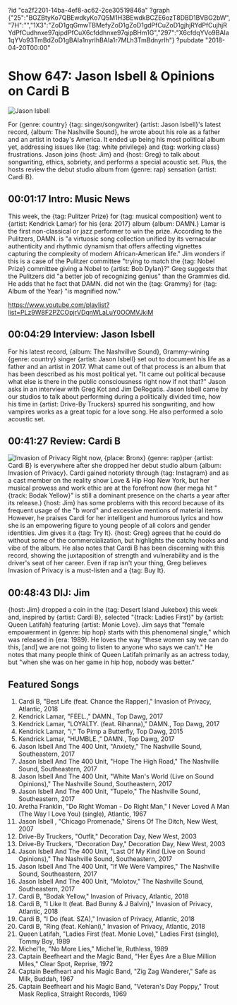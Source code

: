?id "ca2f2201-14ba-4ef8-ac62-2ce30519846a"
?graph {"25":"BGZBtyKo7QBEwdkyKo7Q5M1H3BEwdkBCZE6ozT8DBD1BVBG2bW","7H":"","1X3":"ZoD1gqGmwTBMefyZoD1gZoD1gdPfCuZoD1gjhjRYdPfCujhjRYdPfCudhnxe97qipdPfCuX6cfddhnxe97qipBHm1G","297":"X6cfdqYVo9BAIa1qYVo93TmBdZoD1gBAIa1nyrIhBAIa1r7MLh3TmBdnyrIh"}
?pubdate "2018-04-20T00:00"
# Show 647: Jason Isbell & Opinions on Cardi B

![Jason Isbell](https://static.soundopinions.org/images/2018/jason_isbell_2.jpg)

For {genre: country} {tag: singer/songwriter} {artist: Jason Isbell}'s latest record, {album: The Nashville Sound}, he wrote about his role as a father and an artist in today's America. It ended up being his most political album yet, addressing issues like {tag: white privilege} and {tag: working class} frustrations. Jason joins {host: Jim} and {host: Greg} to talk about songwriting, ethics, sobriety, and performs a special acoustic set. Plus, the hosts review the debut studio album from {genre: rap} sensation {artist: Cardi B}.

## 00:01:17 Intro: Music News

This week, the {tag: Pulitzer Prize} for {tag: musical composition} went to {artist: Kendrick Lamar} for his {era: 2017} album {album: DAMN.} Lamar is the first non-classical or jazz performer to win the prize. According to the Pulitzers, DAMN. is "a virtuosic song collection unified by its vernacular authenticity and rhythmic dynamism that offers affecting vignettes capturing the complexity of modern African-American life." Jim wonders if this is a case of the Pulitzer committee "trying to match the {tag: Nobel Prize} committee giving a Nobel to {artist: Bob Dylan}?" Greg suggests that the Pulitzers did "a better job of recognizing genius" than the Grammies did. He adds that he fact that DAMN. did not win the {tag: Grammy} for {tag: Album of the Year} "is magnified now."

https://www.youtube.com/playlist?list=PLz9W8F2PZCOpjrVDqnWLaLuY0OOMVJkiM

## 00:04:29 Interview: Jason Isbell
For his latest record, {album: The Nashvillve Sound}, Grammy-wining {genre: country} singer {artist: Jason Isbell} set out to document his life as a father and an artist in 2017. What came out of that process is an album that has been described as his most political yet. "It came out political because what else is there in the public consciousness right now if not that?" Jason asks in an interview with Greg Kot and Jim DeRogatis. Jason Isbell came by our studios to talk about performing during a politically divided time, how his time in {artist: Drive-By Truckers} spurred his songwriting, and how vampires works as a great topic for a love song. He also performed a solo acoustic set.   

## 00:41:27 Review: Cardi B
![Invasion of Privacy](https://static.soundopinions.org/assets/647/1X30.jpg)
Right now, {place: Bronx} {genre: rap}per {artist: Cardi B} is everywhere after she dropped her debut studio album {album: Invasion of Privacy}. Cardi gained notoriety through {tag: Instagram} and as a cast member on the reality show Love & Hip Hop New York, but her musical prowess and work ethic are at the forefront now (her mega hit "{track: Bodak Yellow}" is still a dominant presence on the charts a year after its release.) {host: Jim} has some problems with this record because of its frequent usage of the "b word" and excessive mentions of material items. However, he praises Cardi for her intelligent and humorous lyrics and how she is an empowering figure to young people of all colors and gender identities. Jim gives it a {tag: Try It}. {host: Greg} agrees that he could do without some of the commercialization, but highlights the catchy hooks and vibe of the album. He also notes that Cardi B has been discerning with this record, showing the juxtaposition of strength and vulnerability and is the driver's seat of her career. Even if rap isn't your thing, Greg believes Invasion of Privacy is a must-listen and a {tag: Buy It}.


## 00:48:43 DIJ: Jim
   
{host: Jim} dropped a coin in the {tag: Desert Island Jukebox} this week and, inspired by {artist: Cardi B}, selected "{track: Ladies First}" by {artist: Queen Latifah} featuring {artist: Monie Love}. Jim says that "female empowerment in {genre: hip hop} starts with this phenomenal single," which was released in {era: 1989}. He loves the way "these women say we can do this, [and] we are not going to listen to anyone who says we can't." He notes that many people think of Queen Latifah primarily as an actress today, but "when she was on her game in hip hop, nobody was better." 

## Featured Songs
1. Cardi B, "Best Life (feat. Chance the Rapper)," Invasion of Privacy, Atlantic, 2018
1. Kendrick Lamar, "FEEL.," DAMN., Top Dawg, 2017
1. Kendrick Lamar, "LOYALTY. (feat. Rihanna)," DAMN., Top Dawg, 2017
1. Kendrick Lamar, "i," To Pimp a Butterfly, Top Dawg, 2015
1. Kendrick Lamar, "HUMBLE.," DAMN., Top Dawg, 2017
1. Jason Isbell And The 400 Unit, "Anxiety," The Nashville Sound, Southeastern, 2017
1. Jason Isbell And The 400 Unit, "Hope The High Road," The Nashville Sound, Southeastern, 2017
1. Jason Isbell And The 400 Unit, "White Man's World (Live on Sound Opinions)," The Nashville Sound, Southeastern, 2017
1. Jason Isbell And The 400 Unit, "Tupelo," The Nashville Sound, Southeastern, 2017
1. Aretha Franklin, "Do Right Woman - Do Right Man," I Never Loved A Man (The Way I Love You) (single), Atlantic, 1967
1. Jason Isbell , "Chicago Promenade," Sirens Of The Ditch, New West, 2007
1. Drive-By Truckers, "Outfit," Decoration Day, New West, 2003
1. Drive-By Truckers, "Decoration Day," Decoration Day, New West, 2003
1. Jason Isbell And The 400 Unit, "Last Of My Kind (Live on Sound Opinions)," The Nashville Sound, Southeastern, 2017
1. Jason Isbell And The 400 Unit, "If We Were Vampires," The Nashville Sound, Southeastern, 2017
1. Jason Isbell And The 400 Unit, "Molotov," The Nashville Sound, Southeastern, 2017
1. Cardi B, "Bodak Yellow," Invasion of Privacy, Atlantic, 2018
1. Cardi B, "I Like It (feat. Bad Bunny & J Balvin)," Invasion of Privacy, Atlantic, 2018
1. Cardi B, "I Do (feat. SZA)," Invasion of Privacy, Atlantic, 2018
1. Cardi B, "Ring (feat. Kehlani)," Invasion of Privacy, Atlantic, 2018
1. Queen Latifah, "Ladies First (feat. Monie Love)," Ladies First (single), Tommy Boy, 1989
1. Michel'le, "No More Lies," Michel'le, Ruthless, 1989
1. Captain Beefheart and the Magic Band, "Her Eyes Are a Blue Million Miles," Clear Spot, Reprise, 1972
1. Captain Beefheart and his Magic Band, "Zig Zag Wanderer," Safe as Milk, Buddah, 1967
1. Captain Beefheart and his Magic Band, "Veteran's Day Poppy," Trout Mask Replica, Straight Records, 1969